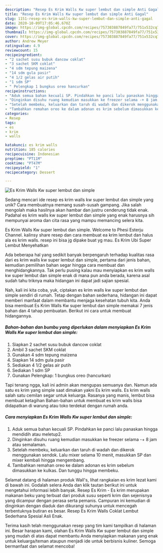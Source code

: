 ```yaml
---
description: "Resep Es Krim Walls Kw super lembut dan simple Anti Gagal"
title: "Resep Es Krim Walls Kw super lembut dan simple Anti Gagal"
slug: 1151-resep-es-krim-walls-kw-super-lembut-dan-simple-anti-gagal
date: 2020-10-09T17:05:46.670Z
image: https://img-global.cpcdn.com/recipes/757303887849fa77/751x532cq70/es-krim-walls-kw-super-lembut-dan-simple-foto-resep-utama.jpg
thumbnail: https://img-global.cpcdn.com/recipes/757303887849fa77/751x532cq70/es-krim-walls-kw-super-lembut-dan-simple-foto-resep-utama.jpg
cover: https://img-global.cpcdn.com/recipes/757303887849fa77/751x532cq70/es-krim-walls-kw-super-lembut-dan-simple-foto-resep-utama.jpg
author: Andrew Meyer
ratingvalue: 4.9
reviewcount: 15
recipeingredient:
- "2 sachet susu bubuk dancow coklat"
- "3 sachet SKM coklat"
- "4 sdm tepung maizena"
- "14 sdm gula pasir"
- "4 1/2 gelas air putih"
- "1 sdm SP"
- " Pelengkap 1 bungkus oreo hancurkan"
recipeinstructions:
- "Aduk semua bahan kecuali SP. Pindahkan ke panci lalu panaskan hingga mendidih atau meletup2."
- "Dinginkan disuhu ruang kemudian masukkan ke freezer selama -+ 8 jam atau semalaman."
- "Setelah membeku, keluarkan dan taruh di wadah dan dikerok menggunakan sendok. Lalu mixer selama 10 menit, masukkan SP dan mixer kembali hingga mengembang."
- "Tambahkan remahan oreo ke dalam adonan es krim sebelum dimasukkan ke kulkas. Dan tunggu hingga membeku."
categories:
- Resep
tags:
- es
- krim
- walls

katakunci: es krim walls 
nutrition: 185 calories
recipecuisine: Indonesian
preptime: "PT11M"
cooktime: "PT47M"
recipeyield: "1"
recipecategory: Dessert

---
```



![Es Krim Walls Kw super lembut dan simple](https://img-global.cpcdn.com/recipes/757303887849fa77/751x532cq70/es-krim-walls-kw-super-lembut-dan-simple-foto-resep-utama.jpg)

Sedang mencari ide resep es krim walls kw super lembut dan simple yang unik? Cara membuatnya memang susah-susah gampang. Jika salah mengolah maka hasilnya akan hambar dan justru cenderung tidak enak. Padahal es krim walls kw super lembut dan simple yang enak harusnya sih mempunyai aroma dan cita rasa yang mampu memancing selera kita.

Es Krim Walls Kw super lembut dan simple. Welcome to Phesi Esterju Channel. kalinsy share resep dan cara membuat ea krim lembut dan halus ala es krim walls. resep ini bisa jg dipake buat yg mau. Es Krim Ubi Super Lembut Menyehatkan

Ada beberapa hal yang sedikit banyak berpengaruh terhadap kualitas rasa dari es krim walls kw super lembut dan simple, pertama dari jenis bahan, kemudian pemilihan bahan segar hingga cara membuat dan menghidangkannya. Tak perlu pusing kalau mau menyiapkan es krim walls kw super lembut dan simple enak di mana pun anda berada, karena asal sudah tahu triknya maka hidangan ini dapat jadi sajian spesial.


Nah, kali ini kita coba, yuk, ciptakan es krim walls kw super lembut dan simple sendiri di rumah. Tetap dengan bahan sederhana, hidangan ini dapat memberi manfaat dalam membantu menjaga kesehatan tubuh kita. Anda bisa membuat Es Krim Walls Kw super lembut dan simple memakai 7 jenis bahan dan 4 tahap pembuatan. Berikut ini cara untuk membuat hidangannya.

<!--inarticleads1-->

##### Bahan-bahan dan bumbu yang diperlukan dalam menyiapkan Es Krim Walls Kw super lembut dan simple:

1. Siapkan 2 sachet susu bubuk dancow coklat
1. Ambil 3 sachet SKM coklat
1. Gunakan 4 sdm tepung maizena
1. Siapkan 14 sdm gula pasir
1. Sediakan 4 1/2 gelas air putih
1. Sediakan 1 sdm SP
1. Gunakan  Pelengkap: 1 bungkus oreo (hancurkan)


Tapi tenang ngga, kali ini admin akan mengupas semuanya dan. Namun ada satu es krim yang simple saat dimakan yakni Es krim walls. Es krim walls salah satu cemilan segar untuk keluarga. Rasanya yang manis, lembut bisa membuat ketagihan Bahan-bahan untuk membuat es krim walls bisa didapatkan di warung atau toko terdekat dengan rumah anda. 

<!--inarticleads2-->

##### Cara menyiapkan Es Krim Walls Kw super lembut dan simple:

1. Aduk semua bahan kecuali SP. Pindahkan ke panci lalu panaskan hingga mendidih atau meletup2.
1. Dinginkan disuhu ruang kemudian masukkan ke freezer selama -+ 8 jam atau semalaman.
1. Setelah membeku, keluarkan dan taruh di wadah dan dikerok menggunakan sendok. Lalu mixer selama 10 menit, masukkan SP dan mixer kembali hingga mengembang.
1. Tambahkan remahan oreo ke dalam adonan es krim sebelum dimasukkan ke kulkas. Dan tunggu hingga membeku.


Selamat datang di halaman produk Wall&#39;s, lihat rangkaian es krim lezat kami di bawah ini. Godalah selera Anda dan klik tautan berikut ini untuk mengetahui informasi lebih banyak. Resep Es Krim - Es krim merupakan makanan beku yang terbuat dari produk susu seperti krim dan sejenisnya yang dicampur dengan perasa serta pemanis. Campuran ini kemudian di dinginkan dengan diaduk dan dikurangi suhunya untuk mencegah terbentuknya butiran es besar. Resep Es Krim Walls Coklat Lembut Sederhana Spesial Asli Enak. 

Terima kasih telah menggunakan resep yang tim kami tampilkan di halaman ini. Besar harapan kami, olahan Es Krim Walls Kw super lembut dan simple yang mudah di atas dapat membantu Anda menyiapkan makanan yang enak untuk keluarga/teman ataupun menjadi ide untuk berbisnis kuliner. Semoga bermanfaat dan selamat mencoba!
